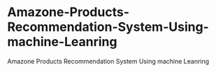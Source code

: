 # Amazone-Products-Recommendation-System-Using-machine-Leanring
Amazone Products Recommendation System Using machine Leanring
